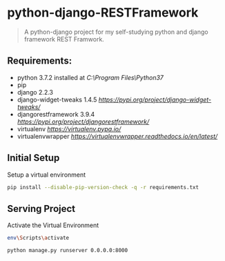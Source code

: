 # python-django-RESTFramework
> A python-django project for my self-studying python and django framework REST Framwork.

## Requirements:
- python 3.7.2 installed at *C:\Program Files\Python37*
- pip
- django 2.2.3
- django-widget-tweaks 1.4.5 *https://pypi.org/project/django-widget-tweaks/*
- djangorestframework 3.9.4 *https://pypi.org/project/djangorestframework/*
- virtualenv *https://virtualenv.pypa.io/*
- virtualenvwrapper *https://virtualenvwrapper.readthedocs.io/en/latest/*

## Initial Setup
Setup a virtual environment

```bash
pip install --disable-pip-version-check -q -r requirements.txt
```

## Serving Project
Activate the Virtual Environment

```bash
env\Scripts\activate
```


```bash
python manage.py runserver 0.0.0.0:8000
```


